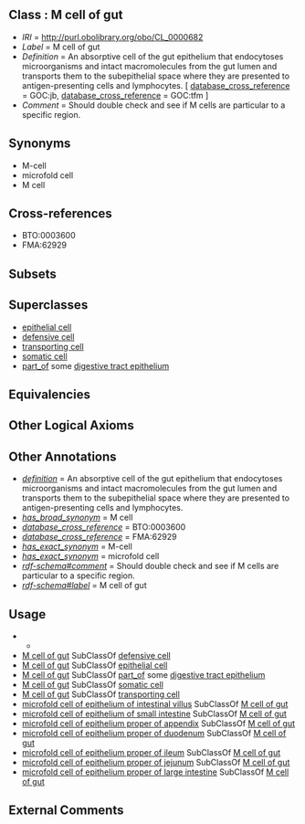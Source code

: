 
## Class : M cell of gut

 * *IRI* = http://purl.obolibrary.org/obo/CL_0000682
 * *Label* = M cell of gut
 * *Definition* = An absorptive cell of the gut epithelium that endocytoses microorganisms and intact macromolecules from the gut lumen and transports them to the subepithelial space where they are presented to antigen-presenting cells and lymphocytes. [ [database_cross_reference](../../ef/oboInOwl#hasDbXref.md) = GOC:jb, [database_cross_reference](../../ef/oboInOwl#hasDbXref.md) = GOC:tfm ]
 * *Comment* = Should double check and see if M cells are particular to a specific region.

## Synonyms

 * M-cell
 * microfold cell
 * M cell

## Cross-references

 * BTO:0003600
 * FMA:62929

## Subsets


## Superclasses

 * [epithelial cell](../../CL/66/CL_0000066.md)
 * [defensive cell](../../CL/73/CL_0000473.md)
 * [transporting cell](../../CL/27/CL_0000627.md)
 * [somatic cell](../../CL/71/CL_0002371.md)
 * [part_of](../../BFO/50/BFO_0000050.md) some [digestive tract epithelium](../../UBERON/29/UBERON_0003929.md)

## Equivalencies


## Other Logical Axioms


## Other Annotations

 * *[definition](../../IAO/15/IAO_0000115.md)* = An absorptive cell of the gut epithelium that endocytoses microorganisms and intact macromolecules from the gut lumen and transports them to the subepithelial space where they are presented to antigen-presenting cells and lymphocytes.
 * *[has_broad_synonym](../../ym/oboInOwl#hasBroadSynonym.md)* = M cell
 * *[database_cross_reference](../../ef/oboInOwl#hasDbXref.md)* = BTO:0003600
 * *[database_cross_reference](../../ef/oboInOwl#hasDbXref.md)* = FMA:62929
 * *[has_exact_synonym](../../ym/oboInOwl#hasExactSynonym.md)* = M-cell
 * *[has_exact_synonym](../../ym/oboInOwl#hasExactSynonym.md)* = microfold cell
 * *[rdf-schema#comment](../../nt/rdf-schema#comment.md)* = Should double check and see if M cells are particular to a specific region.
 * *[rdf-schema#label](../../el/rdf-schema#label.md)* = M cell of gut

## Usage

 * -
 * [M cell of gut](../../CL/82/CL_0000682.md) SubClassOf [defensive cell](../../CL/73/CL_0000473.md)
 * [M cell of gut](../../CL/82/CL_0000682.md) SubClassOf [epithelial cell](../../CL/66/CL_0000066.md)
 * [M cell of gut](../../CL/82/CL_0000682.md) SubClassOf [part_of](../../BFO/50/BFO_0000050.md) some [digestive tract epithelium](../../UBERON/29/UBERON_0003929.md)
 * [M cell of gut](../../CL/82/CL_0000682.md) SubClassOf [somatic cell](../../CL/71/CL_0002371.md)
 * [M cell of gut](../../CL/82/CL_0000682.md) SubClassOf [transporting cell](../../CL/27/CL_0000627.md)
 * [microfold cell of epithelium of intestinal villus](../../CL/54/CL_1000354.md) SubClassOf [M cell of gut](../../CL/82/CL_0000682.md)
 * [microfold cell of epithelium of small intestine](../../CL/53/CL_1000353.md) SubClassOf [M cell of gut](../../CL/82/CL_0000682.md)
 * [microfold cell of epithelium proper of appendix](../../CL/59/CL_1000359.md) SubClassOf [M cell of gut](../../CL/82/CL_0000682.md)
 * [microfold cell of epithelium proper of duodenum](../../CL/56/CL_1000356.md) SubClassOf [M cell of gut](../../CL/82/CL_0000682.md)
 * [microfold cell of epithelium proper of ileum](../../CL/58/CL_1000358.md) SubClassOf [M cell of gut](../../CL/82/CL_0000682.md)
 * [microfold cell of epithelium proper of jejunum](../../CL/57/CL_1000357.md) SubClassOf [M cell of gut](../../CL/82/CL_0000682.md)
 * [microfold cell of epithelium proper of large intestine](../../CL/60/CL_1000360.md) SubClassOf [M cell of gut](../../CL/82/CL_0000682.md)

## External Comments

